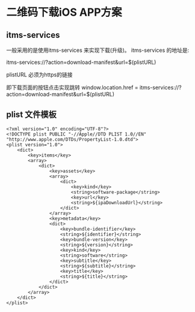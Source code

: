 # 二维码下载iOS APP方案
## itms-services



一般采用的是使用itms-services 来实现下载(升级)。
itms-services 的地址是:

itms-services://?action=download-manifest&url=$(plistURL)

plistURL 必须为https的链接

即下载页面的按钮点击实现跳转
window.location.href = itms-services://?action=download-manifest&url=$(plistURL)

## plist 文件模板

```
<?xml version="1.0" encoding="UTF-8"?>
<!DOCTYPE plist PUBLIC "-//Apple//DTD PLIST 1.0//EN" "http://www.apple.com/DTDs/PropertyList-1.0.dtd">
<plist version="1.0">
    <dict>
        <key>items</key>
        <array>
            <dict>
                <key>assets</key>
                <array>
                    <dict>
                        <key>kind</key>
                        <string>software-package</string>
                        <key>url</key>
                        <string>${ipaDownloadUrl}</string>
                    </dict>
                </array>
                <key>metadata</key>
                <dict>
                    <key>bundle-identifier</key>
                    <string>${identifier}</string>
                    <key>bundle-version</key>
                    <string>${version}</string>
                    <key>kind</key>
                    <string>software</string>
                    <key>subtitle</key>
                    <string>${subtitle}</string>
                    <key>title</key>
                    <string>${title}</string>
                </dict>
            </dict>
        </array>
    </dict>
</plist>
```

